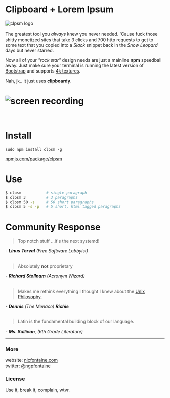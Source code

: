 # Clipboard + Lorem Ipsum

![clpsm logo](https://nicfontaine.com/dev/clpsm-logo-horizontal.png)   
<br>
The greatest tool you _always_ knew you never needed. 'Cause fuck those shitty monetized sites that take 3 clicks and 700 http requests to get to some text that you copied into a _Slack_ snippet back in the _Snow Leopard_ days but never starred.   

Now all of your _"rock star"_ design needs are just a mainline **npm** speedball away. Just make sure your terminal is running the latest version of [Bootstrap](https://giphy.com/gifs/tqKjGPAgbNVPq/html5) and supports [4k textures](http://media.kotaku.foxtrot.future.net.uk/wp-content/uploads/sites/52/2016/11/ac2.jpg).   
    
Nah, jk.. it just uses **clipboardy**.
   
# ![screen recording](https://nicfontaine.com/dev/clpsm-rec.gif)
<br>

# Install

`sudo npm install clpsm -g`   

[npmjs.com/package/clpsm](https://www.npmjs.com/package/clpsm)    
   
# Use

```bash
$ clpsm           # single paragraph
$ clpsm 3         # 3 paragraphs
$ clpsm 50 -s     # 50 short paragraphs
$ clpsm 5 -s -p   # 5 short, html tagged paragraphs
```  

# Community Response

> Top notch stuff ...it's the next systemd!    

_- **Linus Torval** (Free Software Lobbyist)_   
<br>      

> Absolutely **not** proprietary    

_- **Richard Stollnam** (Acronym Wizard)_   
<br>      
   

> Makes me rethink everything I thought I knew about the [Unix Philosophy](http://www.cinema52.com/2013/wp-content/uploads/2013/05/MalcolmExperiment2.png).    

_- **Dennis** (The Menace) **Richie**_   
<br>      
   

> Latin is the fundamental building block of our language.     

_- **Ms. Sullivan**, (6th Grade Literature)_
<br>   

---

### More
website: [nicfontaine.com](https://nicfontaine.com)  
twitter: [@ngpfontaine](https://twitter.com/ngpfontaine)

### License
Use it, break it, complain, wtvr.
